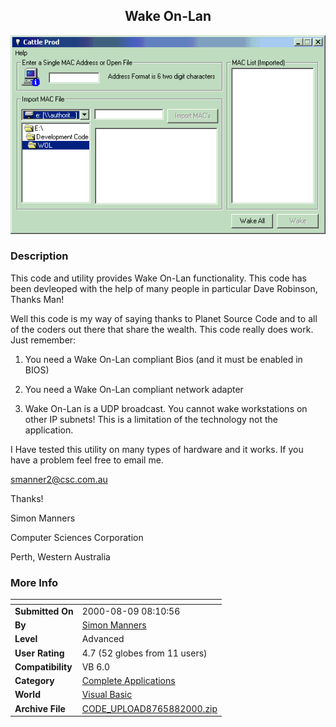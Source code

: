 ﻿<div align="center">

## Wake On\-Lan

<img src="PIC2000882022167055.gif">
</div>

### Description

This code and utility provides Wake On-Lan functionality. This code has been devleoped with the help of many people in particular Dave Robinson, Thanks Man!

Well this code is my way of saying thanks to Planet Source Code and to all of the coders out there that share the wealth. This code really does work. Just remember:

1. You need a Wake On-Lan compliant Bios (and it must be enabled in BIOS)

2. You need a Wake On-Lan compliant network adapter

3. Wake On-Lan is a UDP broadcast. You cannot wake workstations on other IP subnets! This is a limitation of the technology not the application.

I Have tested this utility on many types of hardware and it works. If you have a problem feel free to email me.

smanner2@csc.com.au

Thanks!

Simon Manners

Computer Sciences Corporation

Perth, Western Australia
 
### More Info
 


<span>             |<span>
---                |---
**Submitted On**   |2000-08-09 08:10:56
**By**             |[Simon Manners](https://github.com/Planet-Source-Code/PSCIndex/blob/master/ByAuthor/simon-manners.md)
**Level**          |Advanced
**User Rating**    |4.7 (52 globes from 11 users)
**Compatibility**  |VB 6\.0
**Category**       |[Complete Applications](https://github.com/Planet-Source-Code/PSCIndex/blob/master/ByCategory/complete-applications__1-27.md)
**World**          |[Visual Basic](https://github.com/Planet-Source-Code/PSCIndex/blob/master/ByWorld/visual-basic.md)
**Archive File**   |[CODE\_UPLOAD8765882000\.zip](https://github.com/Planet-Source-Code/simon-manners-wake-on-lan__1-10534/archive/master.zip)








